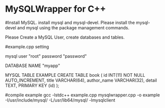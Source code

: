 MySQLWrapper for C++
============

#Install MySQL.
install mysql and mysql-devel.
Please install the mysql-devel and mysql using the package management commands.

Please Create a MySQL User, create databases and tables.

#example.cpp setting

mysql user "root"
password  "password"

DATABASE NAME  "myapp"

MYSQL TABLE EXAMPLE
 CREATE TABLE book
 (
 id INT(11) NOT NULL AUTO_INCREMENT,
 title VARCHAR(64),
 author_name VARCHAR(32),
 detail TEXT,
 PRIMARY KEY (id)
);

#compile example
gcc -lstdc++ example.cpp mysqlwrapper.cpp -o example -I/usr/include/mysql/ -L/usr/lib64/mysql/ -lmysqlclient


